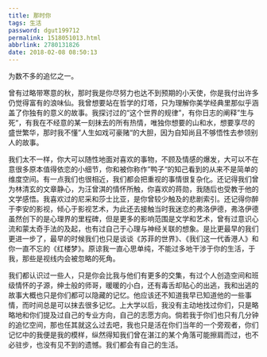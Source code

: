 ```yaml
---
title: 那时你
tags: 生活
password: dgut199712
permalink: 1518051013.html
abbrlink: 2780131826
date: 2018-02-08 08:50:13
---
```

为数不多的追忆之一。

<!-- more -->
曾有过略带寒意的秋，那时我是你尽努力也达不到预期的小天使，你是我付出许多仍觉得富有的浪味仙。我曾想要站在哲学的灯塔，只为理解你美学经典里那似乎涵盖了你独有的意义的故事。我探讨过的“这个世界的规律”，有你日志的阐释”生与死“，有我在不经意的某一刻抹去的所有热情，唯独你想要的山和水，想要享尽的盛世繁华，那时我不懂”人生如戏可豪赌“的大胆，因为自知尚且不够悟性去参领别人的故事。

我们太不一样，你大可以随性地面对喜欢的事物，不顾及情感的爆发，大可以不在意很多原本值得依恋的小细节，你和被你称作”鸭子“的知己看到的从来不是简单的维度空间。有一点我们也很相近，我们都会把重视的事情很复杂化。还记得我们曾为林清玄的文章静心，为汪曾淇的情怀所触，你喜欢的蒋勋，我随后也受教于他的文学感悟。我喜欢过的尼采和莎士比亚，是你曾较少触及的悲剧索引。还记得你醉于李安的影视，倾心于影视艺术，为此还去接触当时我迷恋的弗洛伊德，弗洛伊德虽然创下的是心理界的里程碑，但是更多的影响范围是文学和艺术，曾有过意识心流和蒙太奇手法的及起，也有过自己于心理与神经关联的想象。是比更最早的我们更进一步了，最早的时候我们也只是谈谈《苏菲的世界》、《我们这一代香港人》和你一直不忘的《红楼梦》。原谅我一直心思单纯，不能过多地干涉于你的生活，于我，那些是视线内会被忽略的死角。

我们都认识过一些人，只是你会比我与他们有更多的交集，有过个人创造空间和班级情怀的子源，绅士般的师哥，暖暖的小白，还有毒舌却贴心的出逃，我和出逃的故事大概也只是你们都可以隐藏的记忆。他应该还不知道我早已知道他的一些事情，而时间总是可以抹去很多记忆。上大学以后，我没有主动地找过你们，只是略略地和你们提及过自己的专业方向，自己的志愿方向。倘若我于你们也只有几分钟的追忆空间，那也任其就这么过去吧，我也只是活在你们当年的一个旁观者，你们记忆中的我便是我的模样，纵然得知我们曾在湛江的某个角落可能擦肩而过，也不必驻步，也没有见不到的遗憾。我们都会有自己的生活。
